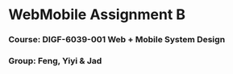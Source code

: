 # **WebMobile Assignment B**  
### **Course:** DIGF-6039-001 Web + Mobile System Design  
### **Group:** Feng, Yiyi & Jad  
